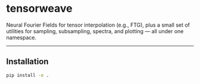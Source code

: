 # tensorweave

Neural Fourier Fields for tensor interpolation (e.g., FTG), plus a small set of utilities for sampling, subsampling, spectra, and plotting — all under one namespace.

---

## Installation

```bash
pip install -e .
